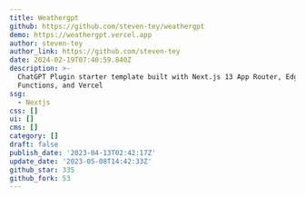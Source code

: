 ```yaml
---
title: Weathergpt
github: https://github.com/steven-tey/weathergpt
demo: https://weathergpt.vercel.app
author: steven-tey
author_link: https://github.com/steven-tey
date: 2024-02-19T07:40:59.840Z
description: >-
  ChatGPT Plugin starter template built with Next.js 13 App Router, Edge
  Functions, and Vercel
ssg:
  - Nextjs
css: []
ui: []
cms: []
category: []
draft: false
publish_date: '2023-04-13T02:42:17Z'
update_date: '2023-05-08T14:42:33Z'
github_star: 335
github_fork: 53
---
```

